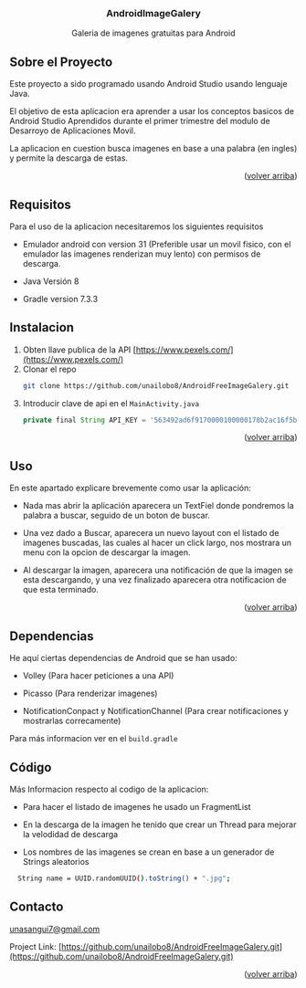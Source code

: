 
<!-- PROJECT LOGO -->
<br />
<div align="center">
<h3 align="center">AndroidImageGalery</h3>

  <p align="center">
    Galeria de imagenes gratuitas para Android
    <br />
  </p>
</div>


<!-- ABOUT THE PROJECT -->
## Sobre el Proyecto

Este proyecto a sido programado usando Android Studio usando lenguaje Java. 

El objetivo de esta aplicacion era aprender a usar los conceptos basicos de Android Studio Aprendidos durante el primer trimestre
del modulo de Desarroyo de Aplicaciones Movil.

La aplicacion en cuestion busca imagenes en base a una palabra (en ingles) y permite la descarga de estas.

<p align="right">(<a href="#readme-top">volver arriba</a>)</p>


<!-- GETTING STARTED -->
## Requisitos

Para el uso de la aplicacion necesitaremos los siguientes requisitos



* Emulador android con version 31 (Preferible usar un movil fisico, con el emulador las imagenes renderizan muy lento)
  con permisos de descarga.

* Java Versión 8

* Gradle version 7.3.3

## Instalacion

1. Obten llave publica de la API [https://www.pexels.com/](https://www.pexels.com/)
2. Clonar el repo
   ```sh
   git clone https://github.com/unailobo8/AndroidFreeImageGalery.git
   ```
3. Introducir clave de api en el `MainActivity.java`
   ```js
   private final String API_KEY = '563492ad6f9170000100000178b2ac16f5b5446a9f3817fa46c5088d';
   ```

<p align="right">(<a href="#readme-top">volver arriba</a>)</p>



<!-- USAGE  -->
## Uso

En este apartado explicare brevemente como usar la aplicación:

* Nada mas abrir la aplicación aparecera un TextFiel donde pondremos la palabra a buscar, seguido de un 
  boton de buscar.

* Una vez dado a Buscar, aparecera un nuevo layout con el listado de imagenes buscadas, las cuales al hacer un 
  click largo, nos mostrara un menu con la opcion de descargar la imagen.

* Al descargar la imagen, aparecera una notificación de que la imagen se esta descargando, y una vez finalizado
  aparecera otra notificacion de que esta terminado.


<p align="right">(<a href="#readme-top">volver arriba</a>)</p>


<!-- DEPENDENCIES -->

## Dependencias
He aquí ciertas dependencias de Android que se han usado: 

* Volley (Para hacer peticiones a una API)

* Picasso (Para renderizar imagenes)

* NotificationConpact y NotificationChannel (Para crear notificaciones y mostrarlas correcamente)

Para más informacion ver en el `build.gradle`

<!-- CONTACT -->

## Código
Más Informacion respecto al codigo de la aplicacion:

* Para hacer el listado de imagenes he usado un FragmentList

* En la descarga de la imagen he tenido que crear un Thread para 
  mejorar la velodidad de descarga

* Los nombres de las imagenes se crean en base a un generador de Strings aleatorios
```sh
  String name = UUID.randomUUID().toString() + ".jpg";
```


## Contacto

unasangui7@gmail.com

Project Link: [https://github.com/unailobo8/AndroidFreeImageGalery.git](https://github.com/unailobo8/AndroidFreeImageGalery.git)

<p align="right">(<a href="#readme-top">volver arriba</a>)</p>
